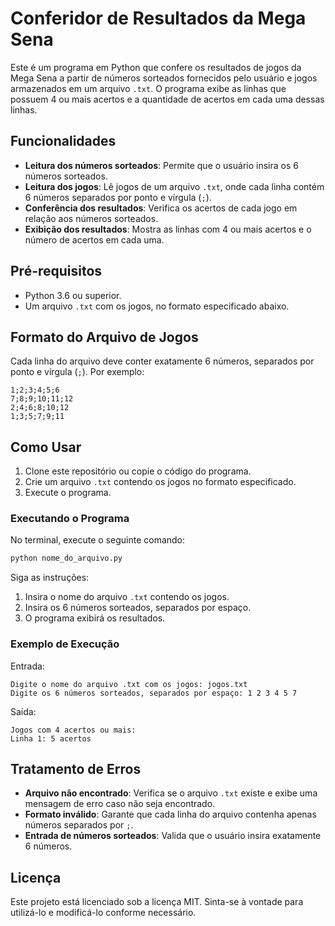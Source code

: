 # Conferidor de Resultados da Mega Sena

Este é um programa em Python que confere os resultados de jogos da Mega Sena a partir de números sorteados fornecidos pelo usuário e jogos armazenados em um arquivo `.txt`. O programa exibe as linhas que possuem 4 ou mais acertos e a quantidade de acertos em cada uma dessas linhas.

## Funcionalidades
- **Leitura dos números sorteados**: Permite que o usuário insira os 6 números sorteados.
- **Leitura dos jogos**: Lê jogos de um arquivo `.txt`, onde cada linha contém 6 números separados por ponto e vírgula (`;`).
- **Conferência dos resultados**: Verifica os acertos de cada jogo em relação aos números sorteados.
- **Exibição dos resultados**: Mostra as linhas com 4 ou mais acertos e o número de acertos em cada uma.

## Pré-requisitos
- Python 3.6 ou superior.
- Um arquivo `.txt` com os jogos, no formato especificado abaixo.

## Formato do Arquivo de Jogos
Cada linha do arquivo deve conter exatamente 6 números, separados por ponto e vírgula (`;`). Por exemplo:
```
1;2;3;4;5;6
7;8;9;10;11;12
2;4;6;8;10;12
1;3;5;7;9;11
```

## Como Usar
1. Clone este repositório ou copie o código do programa.
2. Crie um arquivo `.txt` contendo os jogos no formato especificado.
3. Execute o programa.

### Executando o Programa
No terminal, execute o seguinte comando:
```bash
python nome_do_arquivo.py
```

Siga as instruções:
1. Insira o nome do arquivo `.txt` contendo os jogos.
2. Insira os 6 números sorteados, separados por espaço.
3. O programa exibirá os resultados.

### Exemplo de Execução
Entrada:
```
Digite o nome do arquivo .txt com os jogos: jogos.txt
Digite os 6 números sorteados, separados por espaço: 1 2 3 4 5 7
```

Saída:
```
Jogos com 4 acertos ou mais:
Linha 1: 5 acertos
```

## Tratamento de Erros
- **Arquivo não encontrado**: Verifica se o arquivo `.txt` existe e exibe uma mensagem de erro caso não seja encontrado.
- **Formato inválido**: Garante que cada linha do arquivo contenha apenas números separados por `;`.
- **Entrada de números sorteados**: Valida que o usuário insira exatamente 6 números.

## Licença
Este projeto está licenciado sob a licença MIT. Sinta-se à vontade para utilizá-lo e modificá-lo conforme necessário.
